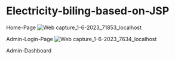 # Electricity-biling-based-on-JSP
Home-Page
![Web capture_1-6-2023_71853_localhost](https://github.com/Aryanchaturvedi7/Electricity-biling-based-on-JSP/assets/104296837/3a049164-4d35-40d8-ac07-1900c593412b)

Admin-Login-Page
![Web capture_1-6-2023_7634_localhost](https://github.com/Aryanchaturvedi7/Electricity-biling-based-on-JSP/assets/104296837/b9c315fb-94d3-4588-a51c-006940c94516)

Admin-Dashboard
